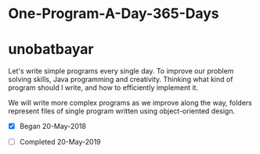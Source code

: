 # One-Program-A-Day-365-Days
# unobatbayar
Let's write simple programs every single day. To improve our problem solving skills, Java programming and creativity. Thinking what kind of program should I write, and how to efficiently implement it.

We will write more complex programs as we improve along the way, folders represent files of single program written using object-oriented design.
- [X] Began 20-May-2018
- [ ] Completed 20-May-2019







